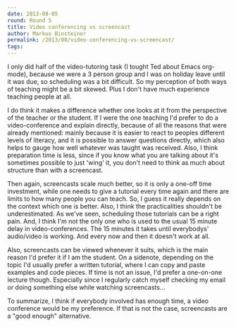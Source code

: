```yaml
---
date: 2013-08-05
round: Round 5
title: Video conferencing vs screencast
author: Markus Binsteiner
permalink: /2013/08/video-conferencing-vs-screencast/
tags:
---
```

I only did half of the video-tutoring task (I tought Ted about Emacs org-mode), because we were a 3 person group and I was on holiday leave until it was due, so scheduling was a bit difficult. So my perception of both ways of teaching might be a bit skewed. Plus I don't have much experience teaching people at all.

I do think it makes a difference whether one looks at it from the perspective of the teacher or the student. If I were the one teaching I'd prefer to do a video-conference and explain directly, because of all the reasons that were already mentioned: mainly because it is easier to react to peoples different levels of literacy, and it is possible to answer questions directly, which also helps to gauge how well whatever was taught was received. Also, I think preparation time is less, since if you know what you are talking about it's sometimes possible to just 'wing' it, you don't need to think as much about structure than with a screencast.

Then again, screencasts scale much better, so it is only a one-off time investment, while one needs to give a tutorial every time again and there are limits to how many people you can teach. So, I guess it really depends on the context which one is better. Also, I think the practicalities shouldn't be underestimated. As we've seen, scheduling those tutorials can be a right pain. And, I think I'm not the only one who is used to the usual 15 minute delay in video-conferences. The 15 minutes it takes until everybodys' audio/video is working. And every now and then it doesn't work at all.

Also, screencasts can be viewed whenever it suits, which is the main reason I'd prefer it if I am the student. On a sidenote, depending on the topic I'd usually prefer a written tutorial, where I can copy and paste examples and code pieces. If time is not an issue, I'd prefer a one-on-one lecture though. Especially since I regularly catch myself checking my email or doing something else while watching screencasts...

To summarize, I think if everybody involved has enough time, a video conference would be my preference. If that is not the case, screencasts are a "good enough" alternative.

&nbsp;
